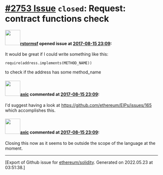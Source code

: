 # [\#2753 Issue](https://github.com/ethereum/solidity/issues/2753) `closed`: Request: contract functions check

#### <img src="https://avatars.githubusercontent.com/u/9360827?u=42570bd2ff91577e88e99c8a02f877e6e89ea014&v=4" width="50">[rstormsf](https://github.com/rstormsf) opened issue at [2017-08-15 23:09](https://github.com/ethereum/solidity/issues/2753):

It would be great if I could write something like this:

```
require(address.implements(METHOD_NAME))
```
to check if the address has some method_name 

#### <img src="https://avatars.githubusercontent.com/u/20340?v=4" width="50">[axic](https://github.com/axic) commented at [2017-08-15 23:09](https://github.com/ethereum/solidity/issues/2753#issuecomment-322615160):

I'd suggest having a look at https://github.com/ethereum/EIPs/issues/165 which accomplishes this.

#### <img src="https://avatars.githubusercontent.com/u/20340?v=4" width="50">[axic](https://github.com/axic) commented at [2017-08-15 23:09](https://github.com/ethereum/solidity/issues/2753#issuecomment-348656021):

Closing this now as it seems to be outside the scope of the language at the moment.


-------------------------------------------------------------------------------



[Export of Github issue for [ethereum/solidity](https://github.com/ethereum/solidity). Generated on 2022.05.23 at 03:51:38.]
